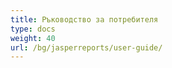 ```yaml
---
title: Ръководство за потребителя
type: docs
weight: 40
url: /bg/jasperreports/user-guide/
---
```

